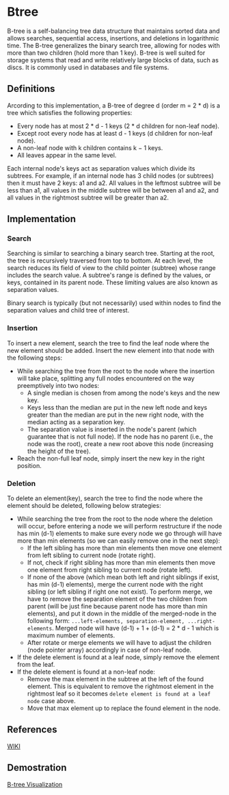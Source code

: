 # Btree

B-tree is a self-balancing tree data structure that maintains sorted data and allows searches, sequential access, insertions, and deletions in logarithmic time. The B-tree generalizes the binary search tree, allowing for nodes with more than two children (hold more than 1 key).
B-tree is well suited for storage systems that read and write relatively large blocks of data, such as discs. It is commonly used in databases and file systems.

## Definitions

Arcording to this implementation, a B-tree of degree d (order m = 2 * d) is a tree which satisfies the following properties:

- Every node has at most 2 * d - 1 keys (2 * d children for non-leaf node).
- Except root every node has at least d - 1 keys (d children for non-leaf node).
- A non-leaf node with k children contains k − 1 keys.
- All leaves appear in the same level.

Each internal node's keys act as separation values which divide its subtrees. For example, if an internal node has 3 child nodes (or subtrees) then it must have 2 keys: a1 and a2. All values in the leftmost subtree will be less than a1, all values in the middle subtree will be between a1 and a2, and all values in the rightmost subtree will be greater than a2.

## Implementation

### Search

Searching is similar to searching a binary search tree. Starting at the root, the tree is recursively traversed from top to bottom. At each level, the search reduces its field of view to the child pointer (subtree) whose range includes the search value. A subtree's range is defined by the values, or keys, contained in its parent node. These limiting values are also known as separation values.

Binary search is typically (but not necessarily) used within nodes to find the separation values and child tree of interest.

### Insertion

To insert a new element, search the tree to find the leaf node where the new element should be added. Insert the new element into that node with the following steps:

- While searching the tree from the root to the node where the insertion will take place, splitting any full nodes encountered on the way preemptively into two nodes:
  - A single median is chosen from among the node's keys and the new key.
  - Keys less than the median are put in the new left node and keys greater than the median are put in the new right node, with the median acting as a separation key.
  - The separation value is inserted in the node's parent (which guarantee that is not full node). If the node has no parent (i.e., the node was the root), create a new root above this node (increasing the height of the tree).
- Reach the non-full leaf node, simply insert the new key in the right position.

### Deletion

To delete an element(key), search the tree to find the node where the element should be deleted, following below strategies:

- While searching the tree from the root to the node where the deletion will occur, before entering a node we will perform restructure if the node has min (d-1) elements to make sure every node we go through will have more than min elements (so we can easily remove one in the next step):
  - If the left sibling has more than min elements then move one element from left sibling to current node (rotate right).
  - If not, check if right sibling has more than min elements then move one element from right sibling to current node (rotate left).
  - If none of the above (which mean both left and right siblings if exist, has min (d-1) elements), merge the current node with the right sibling (or left sibling if right one not exist). To perform merge, we have to remove the separation element of the two children from parent (will be just fine because parent node has more than min elements), and put it down in the middle of the merged-node in the following form: `...left-elements, separation-element, ...right-elements`. Merged node will have (d-1) + 1 + (d-1) = 2 * d - 1 which is maximum number of elements.
  - After rotate or merge elements we will have to adjust the children (node pointer array) accordingly in case of non-leaf node.
- If the delete element is found at a leaf node, simply remove the element from the leaf.
- If the delete element is found at a non-leaf node:
  - Remove the max element in the subtree at the left of the found element. This is equivalent to remove the rightmost element in the rightmost leaf so it becomes `delete element is found at a leaf node` case above.
  - Move that max element up to replace the found element in the node.

## References

[WIKI](https://en.wikipedia.org/wiki/B-tree)

## Demostration

[B-tree Visualization](https://codetube-vn.web.app/btree)
